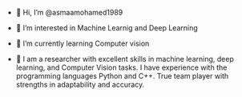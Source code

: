 - 👋 Hi, I’m @asmaamohamed1989
- 👀 I’m interested in Machine Learnig and Deep Learning
- 🌱 I’m currently learning Computer vision
  
- 💞️ I am a researcher with excellent skills in machine learning, deep learning, and Computer Vision tasks. I have experience with the programming languages Python and C++. True team player with strengths in adaptability and accuracy.




<!---
asmaamohamed1989/asmaamohamed1989 is a ✨ special ✨ repository because its `README.md` (this file) appears on your GitHub profile.
You can click the Preview link to take a look at your changes.
--->
